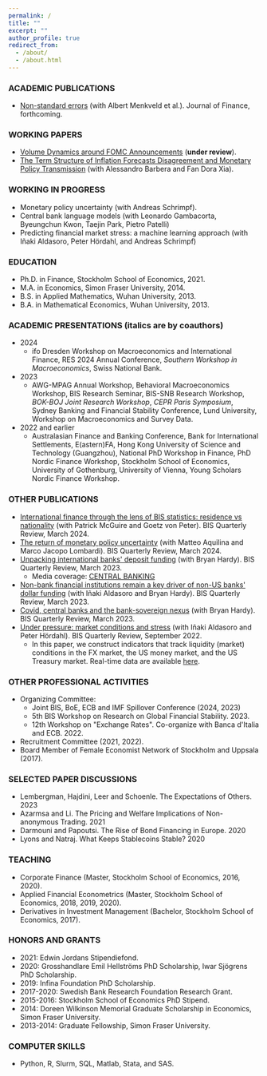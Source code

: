 ```yaml
---
permalink: /
title: ""
excerpt: ""
author_profile: true
redirect_from: 
  - /about/
  - /about.html
---
```


### ACADEMIC PUBLICATIONS
  * [Non-standard errors](https://papers.ssrn.com/sol3/papers.cfm?abstract_id=3961574) (with Albert Menkveld et al.). Journal of Finance, forthcoming.

### WORKING PAPERS
  * [Volume Dynamics around FOMC Announcements](https://papers.ssrn.com/sol3/papers.cfm?abstract_id=3730543) (**under review**).
  * [The Term Structure of Inflation Forecasts Disagreement and Monetary Policy Transmission](https://papers.ssrn.com/sol3/papers.cfm?abstract_id=4531495) (with Alessandro Barbera and Fan Dora Xia). 

### WORKING IN PROGRESS
  * Monetary policy uncertainty (with Andreas Schrimpf).
  * Central bank language models (with Leonardo Gambacorta, Byeungchun Kwon, Taejin Park, Pietro Patelli)
  * Predicting financial market stress: a machine learning approach (with Iñaki Aldasoro, Peter Hördahl, and Andreas Schrimpf)

### EDUCATION
* Ph.D. in Finance, Stockholm School of Economics, 2021.
* M.A. in Economics, Simon Fraser University, 2014.
* B.S. in Applied Mathematics, Wuhan University, 2013.
* B.A. in Mathematical Economics, Wuhan University, 2013.

### ACADEMIC PRESENTATIONS (italics are by coauthors)
* 2024
  - ifo Dresden Workshop on Macroeconomics and International Finance, RES 2024 Annual Conference, _Southern Workshop in Macroeconomics_, Swiss National Bank. 
* 2023
  - AWG-MPAG Annual Workshop, Behavioral Macroeconomics Workshop, BIS Research Seminar, BIS-SNB Research Workshop, _BOK-BOJ Joint Research Workshop_,  _CEPR Paris Symposium_, Sydney Banking and Financial Stability Conference, Lund University, Workshop on Macroeconomics and Survey Data.
* 2022 and earlier
  - Australasian Finance and Banking Conference, Bank for International Settlements, E(astern)FA, Hong Kong University of Science and Technology (Guangzhou), National PhD Workshop in Finance, PhD Nordic Finance Workshop, Stockholm School of Economics, University of Gothenburg, University of Vienna, Young Scholars Nordic Finance Workshop. 

### OTHER PUBLICATIONS
  * [International finance through the lens of BIS statistics: residence vs nationality](https://www.bis.org/publ/qtrpdf/r_qt2403f.htm) (with Patrick McGuire and Goetz von Peter). BIS Quarterly Review, March 2024.
  * [The return of monetary policy uncertainty](https://www.bis.org/publ/qtrpdf/r_qt2403w.htm#:~:text=Uncertainty%20about%20policy%20rates%20is,firmly%20on%20central%20banks%27%20deliberations.) (with Matteo Aquilina and Marco Jacopo Lombardi). BIS Quarterly Review, March 2024.
  * [Unpacking international banks' deposit funding](https://www.bis.org/publ/qtrpdf/r_qt2309d.htm) (with Bryan Hardy). BIS Quarterly Review, March 2023.
    - Media coverage: [CENTRAL BANKING](https://www.centralbanking.com/central-banks/financial-stability/7959750/banks-increasingly-reliant-on-flighty-finance-bis-finds)
  * [Non-bank financial institutions remain a key driver of non-US banks' dollar funding](https://www.bis.org/publ/qtrpdf/r_qt2309z.htm) (with Iñaki Aldasoro and Bryan Hardy). BIS Quarterly Review, March 2023.
  * [Covid, central banks and the bank-sovereign nexus](https://www.bis.org/publ/qtrpdf/r_qt2303h.htm) (with Bryan Hardy). BIS Quarterly Review, March 2023.
  * [Under pressure: market conditions and stress](https://www.bis.org/publ/qtrpdf/r_qt2209c.htm) (with Iñaki Aldasoro and Peter Hördahl). BIS Quarterly Review, September 2022.
    - In this paper, we construct indicators that track liquidity (market) conditions in the FX market, the US money market, and the US Treasury market. Real-time data are available [here](https://dataviz.bis.org/t/MED/views/MCI/MCI?:embed=y&:isGuestRedirectFromVizportal=y&:display_count=n&:showVizHome=n&:origin=viz_share_link). 

### OTHER PROFESSIONAL ACTIVITIES
  * Organizing Committee:
    - Joint BIS, BoE, ECB and IMF Spillover Conference (2024, 2023)
    - 5th BIS Workshop on Research on Global Financial Stability. 2023.
    - 12th Workshop on "Exchange Rates". Co-organize with Banca d'Italia and ECB. 2022.
  * Recruitment Committee (2021, 2022).
  * Board Member of Female Economist Network of Stockholm and Uppsala (2017).

### SELECTED PAPER DISCUSSIONS
  * Lembergman, Hajdini, Leer and Schoenle. The Expectations of Others. 2023
  * Azarmsa and Li. The Pricing and Welfare Implications of Non-anonymous Trading. 2021
  * Darmouni and Papoutsi. The Rise of Bond Financing in Europe. 2020
  * Lyons and Natraj. What Keeps Stablecoins Stable? 2020
  
### TEACHING
  * Corporate Finance (Master, Stockholm School of Economics, 2016, 2020).
  * Applied Financial Econometrics (Master, Stockholm School of Economics, 2018, 2019, 2020).
  * Derivatives in Investment Management (Bachelor, Stockholm School of Economics, 2017).

### HONORS AND GRANTS
  * 2021: Edwin Jordans Stipendiefond.
  * 2020: Grosshandlare Emil Hellströms PhD Scholarship, Iwar Sjögrens PhD Scholarship.
  * 2019: Infina Foundation PhD Scholarship.
  * 2017-2020: Swedish Bank Research Foundation Research Grant.
  * 2015-2016: Stockholm School of Economics PhD Stipend.
  * 2014: Doreen Wilkinson Memorial Graduate Scholarship in Economics, Simon Fraser University.
  * 2013-2014: Graduate Fellowship, Simon Fraser University.

### COMPUTER SKILLS
  * Python, R, Slurm, SQL, Matlab, Stata, and SAS.
